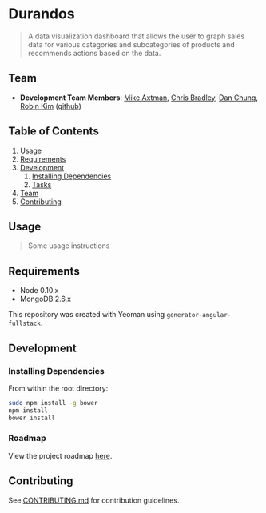 # Durandos

> A data visualization dashboard that allows the user to graph sales data for various categories and subcategories of products and recommends actions based on the data.

## Team

  - __Development Team Members__: [Mike Axtman](https://github.com/mdaxtman), [Chris Bradley](https://github.com/chrbradley), [Dan Chung](https://github.com/dnc223), [Robin Kim](http://therobinkim.com/) ([github](https://github.com/therobinkim))

## Table of Contents

1. [Usage](#Usage)
1. [Requirements](#requirements)
1. [Development](#development)
    1. [Installing Dependencies](#installing-dependencies)
    1. [Tasks](#tasks)
1. [Team](#team)
1. [Contributing](#contributing)

## Usage

> Some usage instructions

## Requirements

- Node 0.10.x
- MongoDB 2.6.x

This repository was created with Yeoman using `generator-angular-fullstack`.

## Development

### Installing Dependencies

From within the root directory:

```sh
sudo npm install -g bower
npm install
bower install
```

### Roadmap

View the project roadmap [here](https://waffle.io/retaildashboard/durandos).


## Contributing

See [CONTRIBUTING.md](CONTRIBUTING.md) for contribution guidelines.
